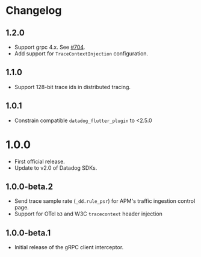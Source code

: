 # Changelog

## 1.2.0

* Support grpc 4.x. See [#704](https://github.com/DataDog/dd-sdk-flutter/issues/704).
* Add support for `TraceContextInjection` configuration.

## 1.1.0

* Support 128-bit trace ids in distributed tracing.

## 1.0.1

* Constrain compatible `datadog_flutter_plugin` to <2.5.0

# 1.0.0

* First official release.
* Update to v2.0 of Datadog SDKs.

## 1.0.0-beta.2

* Send trace sample rate (`_dd.rule_psr`) for APM's traffic ingestion control page.
* Support for OTel `b3` and W3C `tracecontext` header injection

## 1.0.0-beta.1

* Initial release of the gRPC client interceptor.
